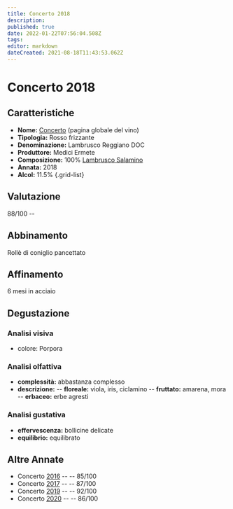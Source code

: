 ```yaml
---
title: Concerto 2018
description: 
published: true
date: 2022-01-22T07:56:04.508Z
tags: 
editor: markdown
dateCreated: 2021-08-18T11:43:53.062Z
---
```


<div class="annata">

# Concerto 2018

## Caratteristiche
- **Nome:** <span class="nome">[Concerto](/vini/Italia/Emilia/Medici-Ermete/Concerto/scheda-globale)</span> (pagina globale del vino) 
- **Tipologia:** Rosso frizzante
- **Denominazione:** <span class="denominazione">Lambrusco Reggiano DOC</span> 
- **Produttore:** <span class="cantina">Medici Ermete</span> 
- **Composizione:** <span class="vitigno">100% [Lambrusco Salamino](/vitigni/Italia/bacca-nera/lambrusco-salamino)</span>
- **Annata:** <span class="annocorrente">2018</span>
- **Alcol:** 11.5%
{.grid-list}

## Valutazione

<span class="punteggio">88/100</span> -- <span class="valutazione"><span class="star-3"></span></span>

## Abbinamento
Rollè di coniglio pancettato

## Affinamento
6 mesi in acciaio 

## Degustazione

### Analisi visiva
- colore: Porpora

### Analisi olfattiva

<div class="vini vini-2018" id="concerto"></div>
<div class="olfattiva-testo">

- **complessità:**  <span class="complessitaVino">abbastanza complesso</span>
- **descrizione:** 
  -- **<span class="florealeInput">floreale</span>:** viola, iris, ciclamino
  -- **<span class="fruttatoInput">fruttato</span>:** amarena, mora
  -- **<span class="vegetaleInput">erbaceo</span>:** erbe agresti

</div>

### Analisi gustativa
- **effervescenza:** bollicine delicate
- **equilibrio:** equilibrato

## Altre Annate
- Concerto [2016](/vini/Italia/Emilia/Medici-Ermete/Concerto/2016) -- <span class="star-3"></span> -- 85/100
- Concerto [2017](/vini/Italia/Emilia/Medici-Ermete/Concerto/2017) -- <span class="star-3"></span> -- 87/100
- Concerto [2019](/vini/Italia/Emilia/Medici-Ermete/Concerto/2019) -- <span class="star-5"></span> -- 92/100
- Concerto [2020](/vini/Italia/Emilia/Medici-Ermete/Concerto/2020) -- <span class="star-3"></span> -- 86/100
  
</div>